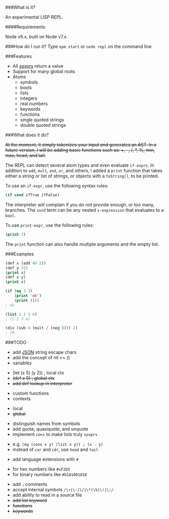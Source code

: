 ###What is it?

An experimental LISP REPL.

####Requirements

Node v6.x, built on Node v7.x.

###How do I run it?
Type `npm start` or `node repl` on the command line.

###Features
 * All [sexprs](https://en.wikipedia.org/wiki/S-expression) return a value
 * Support for many global roots
 * Atoms
   - symbols
   - bools
   - lists
   - integers
   - real numbers
   - keywords
   - functions
   - single quoted strings
   - double quoted strings

###What does it do?

~~At the moment, it simply tokenizes your input and generates an AST. In a future version, I will be adding basic functions such as: +, -, /, *, %, min, max, head, and tail.~~

The REPL can detect several atom types and even evaluate `if-exprs`. In addition to `add`, `mult`, `and`, `or`, and others, I added a `print` function that takes either a string or list of strings, or objects with a `toString()`, to be printed.

To use an `if-expr`, use the following syntax rules:

```lisp
(if cond ifTrue ifFalse)
```
The interpreter will complain if you do not provide enough, or too many, branches. The `cond` term can be any nested `s-expression` that evaluates to a `bool`.

To use `print-expr`, use the following rules:

```lisp
(print 1)
```
The `print` function can also handle multiple arguments and the empty list.

###Examples
```lisp
(def x (add 40 2))
(def y 15)
(print x)
(def x y)
(print x)


```

```lisp
(if (eq 3 3)
    (print 'ok')
    (print ()))
; ok
```

```lisp
(list 1 2 3 4)
; (1 2 3 4)
```

```lisp
(div (sub 4 (mult 2 (neg 8))) 2)
; 10
```

###TODO
 * add [JSON](http://www.json.org/) string escape chars
 * add the concept of nil == ()
 * variables
  - (let (x 5) (y 2)) ; local ctx
  - ~~(def x 5) ; global ctx~~
  - ~~add def lookup in interpreter~~
 * custom functions
 * contexts
  - local
  - ~~global~~
 * distinguish names from symbols
 * add quote, quasiquote, and unquote
 * implement `cons` to make lists truly `sexprs`
  - e.g. `(eq (cons x y) (list x y)) ; (x . y)`
  - instead of `car` and `cdr`, use `head` and `tail`
 * add language extensions with `#`
  - for hex numbers like `#xF2D5`
  - for binary numbers like `#b101001010`
 * add `;` comments
 * accept internal symbols `/\+|\-|\/|\*|\%|\!|\:/`
 * add ability to read in a source file
 * ~~add list keyword~~
 * ~~functions~~
 * ~~keywords~~
